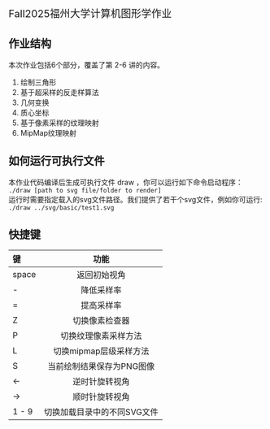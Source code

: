 <span style="font-size: 20px">Fall2025福州大学计算机图形学作业</span>

## 作业结构
本次作业包括6个部分，覆盖了第 2-6 讲的内容。
 1. 绘制三⻆形
 2. 基于超采样的反⾛样算法
 3. ⼏何变换
 4. 质⼼坐标
 5. 基于像素采样的纹理映射
 6. MipMap纹理映射

## 如何运⾏可执⾏⽂件
本作业代码编译后⽣成可执⾏⽂件 draw ，你可以运⾏如下命令启动程序：  
`./draw [path to svg file/folder to render]`  
运⾏时需要指定载⼊的svg⽂件路径。我们提供了若⼲个svg⽂件，例如你可运⾏:  
`./draw ../svg/basic/test1.svg`

## 快捷键
| 键 | 功能 |
| :--- | :---: |
| space | 返回初始视角 |
| - | 降低采样率 |
| = | 提高采样率 |
| Z | 切换像素检查器 |
| P | 切换纹理像素采样⽅法 |
| L | 切换mipmap层级采样⽅法 |
| S | 当前绘制结果保存为PNG图像 |
| <- | 逆时针旋转视角 |
| -> | 顺时针旋转视角 |
| 1 - 9 | 切换加载⽬录中的不同SVG⽂件 |

